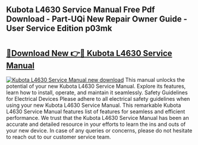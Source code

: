 ## Kubota L4630 Service Manual Free Pdf Download - Part-UQi New Repair Owner Guide - User Service Edition p03mk

# <h2><a href="http://bc87308.oget.top/?id=Kubota+L4630+Service+Manual">🔗Download New 👉🔴 Kubota L4630 Service Manual</a></h2>

[![Kubota L4630 Service Manual new download](https://i.imgur.com/5g1atiW.png)](http://bc87308.oget.top/?id=Kubota+L4630+Service+Manual)
This manual unlocks the potential of your new Kubota L4630 Service Manual. Explore its features, learn how to install, operate, and maintain it seamlessly. Safety Guidelines for Electrical Devices Please adhere to all electrical safety guidelines when using your new Kubota L4630 Service Manual. This remarkable Kubota L4630 Service Manual features list of features for seamless and efficient performance. We trust that the Kubota L4630 Service Manual has been an accurate and detailed resource in your efforts to learn the ins and outs of your new device. In case of any queries or concerns, please do not hesitate to reach out to our customer service team.
